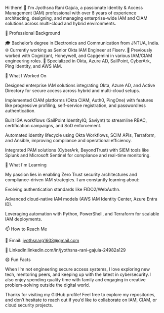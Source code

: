 Hi there! 👋
I'm Jyothsna Rani Gajula, a passionate Identity & Access Management (IAM) professional with over 8 years of experience architecting, designing, and managing enterprise-wide IAM and CIAM solutions across multi-cloud and hybrid environments.

💼 Professional Background

🎓 Bachelor’s degree in Electronics and Communication from JNTUA, India.
🌐 Currently working as Senior Okta IAM Engineer at Fiserv.
🚀 Previously worked with Cognizant, Honeywell, and Capgemini in various IAM/CIAM engineering roles.
🔐 Specialized in Okta, Azure AD, SailPoint, CyberArk, Ping Identity, and AWS IAM.

🔭 What I Worked On

Designed enterprise IAM solutions integrating Okta, Azure AD, and Active Directory for secure access across hybrid and multi-cloud setups.

Implemented CIAM platforms (Okta CIAM, Auth0, PingOne) with features like progressive profiling, self-service registration, and passwordless authentication.

Built IGA workflows (SailPoint IdentityIQ, Saviynt) to streamline RBAC, certification campaigns, and SoD enforcement.

Automated identity lifecycle using Okta Workflows, SCIM APIs, Terraform, and Ansible, improving compliance and operational efficiency.

Integrated PAM solutions (CyberArk, BeyondTrust) with SIEM tools like Splunk and Microsoft Sentinel for compliance and real-time monitoring.

🌱 What I'm Learning

My passion lies in enabling Zero Trust security architectures and compliance-driven IAM strategies. I am constantly learning about:

Evolving authentication standards like FIDO2/WebAuthn.

Advanced cloud-native IAM models (AWS IAM Identity Center, Azure Entra ID).

Leveraging automation with Python, PowerShell, and Terraform for scalable IAM deployments.

📫 How to Reach Me

📧 Email: jyothsnarg1603@gmail.com

💼 LinkedIn:linkedin.com/in/jyothsna-rani-gajula-24982a129

😄 Fun Facts

When I’m not engineering secure access systems, I love exploring new tech, mentoring peers, and keeping up with the latest in cybersecurity. I also enjoy spending quality time with family and engaging in creative problem-solving outside the digital world.

Thanks for visiting my GitHub profile! Feel free to explore my repositories, and don’t hesitate to reach out if you’d like to collaborate on IAM, CIAM, or cloud security projects.
